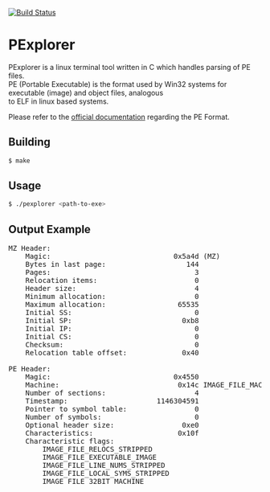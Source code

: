 [![Build Status](https://travis-ci.com/lumbytyci/PExplorer.svg?branch=master)](https://travis-ci.com/lumbytyci/PExplorer)

# PExplorer
PExplorer is a linux terminal tool written in C which handles parsing of PE files. <br>
PE (Portable Executable) is the format used by Win32 systems for executable (image) and object files, analogous <br>
to ELF in linux based systems.

Please refer to the [official documentation](https://docs.microsoft.com/en-us/windows/win32/debug/pe-format) regarding the PE Format.

## Building
```bash
$ make
```
## Usage
```bash
$ ./pexplorer <path-to-exe>
```

## Output Example
<pre>MZ Header:
	Magic:                             0x5a4d (MZ)
	Bytes in last page:                   144
	Pages:                                  3
	Relocation items:                       0
	Header size:                            4
	Minimum allocation:                     0
	Maximum allocation:                 65535
	Initial SS:                             0
	Initial SP:                          0xb8
	Initial IP:                             0
	Initial CS:                             0
	Checksum:                               0
	Relocation table offset:             0x40

PE Header: 
	Magic:                             0x4550
	Machine:                            0x14c IMAGE_FILE_MACHINE_I386
	Number of sections:                     4
	Timestamp:                     1146304591
	Pointer to symbol table:                0
	Number of symbols:                      0
	Optional header size:                0xe0
	Characteristics:                    0x10f
	Characteristic flags:
		IMAGE_FILE_RELOCS_STRIPPED
		IMAGE_FILE_EXECUTABLE_IMAGE
		IMAGE_FILE_LINE_NUMS_STRIPPED
		IMAGE_FILE_LOCAL_SYMS_STRIPPED
		IMAGE_FILE_32BIT_MACHINE
</pre>
